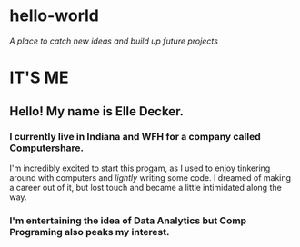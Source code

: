 # hello-world
<I> A place to catch new ideas and build up future projects</i>


IT'S ME
===============
## Hello! My name is Elle Decker. 

### I currently live in Indiana and WFH for a company called Computershare. 
I'm incredibly excited to start this progam, as I used to enjoy tinkering around with computers and <i>lightly</i> writing some code. I dreamed of making a career out of it, but lost touch and became a little intimidated along the way. 

### I'm entertaining the idea of Data Analytics but Comp Programing also peaks my interest.

